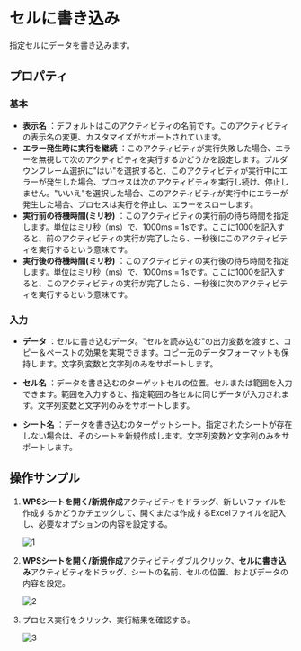 # セルに書き込み

指定セルにデータを書き込みます。

## プロパティ

### 基本

- **表示名** ：デフォルトはこのアクティビティの名前です。このアクティビティの表示名の変更、カスタマイズがサポートされています。
- **エラー発生時に実行を継続** ：このアクティビティが実行失敗した場合、エラーを無視して次のアクティビティを実行するかどうかを設定します。プルダウンフレーム選択に"はい"を選択すると、このアクティビティが実行中にエラーが発生した場合、プロセスは次のアクティビティを実行し続け、停止しません。"いいえ"を選択した場合、このアクティビティが実行中にエラーが発生した場合、プロセスは実行を停止し、エラーをスローします。
- **実行前の待機時間(ミリ秒)** ：このアクティビティの実行前の待ち時間を指定します。単位はミリ秒（ms）で、1000ms = 1sです。ここに1000を記入すると、前のアクティビティの実行が完了したら、一秒後にこのアクティビティを実行するという意味です。
- **実行後の待機時間(ミリ秒)** ：このアクティビティの実行後の待ち時間を指定します。単位はミリ秒（ms）で、1000ms = 1sです。ここに1000を記入すると、このアクティビティの実行が完了したら、一秒後に次のアクティビティを実行するという意味です。

### 入力

- **データ** ：セルに書き込むデータ。"セルを読み込む"の出力変数を渡すと、コピー＆ペーストの効果を実現できます。コピー元のデータフォーマットも保持します。文字列変数と文字列のみをサポートします。

- **セル名** ：データを書き込むのターゲットセルの位置。セルまたは範囲を入力できます。範囲を入力すると、指定範囲の各セルに同じデータが入力されます。文字列変数と文字列のみをサポートします。
- **シート名** ：データを書き込むのターゲットシート。指定されたシートが存在しない場合は、そのシートを新規作成します。文字列変数と文字列のみをサポートします。

## 操作サンプル

1. **WPSシートを開く/新規作成**アクティビティをドラッグ、新しいファイルを作成するかどうかチェックして、開くまたは作成するExcelファイルを記入し、必要なオプションの内容を設定する。

    ![1](https://docimages.blob.core.chinacloudapi.cn/images/Activities/wps1.png)

2. **WPSシートを開く/新規作成**アクティビティダブルクリック、**セルに書き込み**アクティビティをドラッグ、シートの名前、セルの位置、およびデータの内容を設定。

    ![2](https://docimages.blob.core.chinacloudapi.cn/images/Activities/wps44.png)

3. プロセス実行をクリック、実行結果を確認する。

    ![3](https://docimages.blob.core.chinacloudapi.cn/images/Activities/wps45.png)
